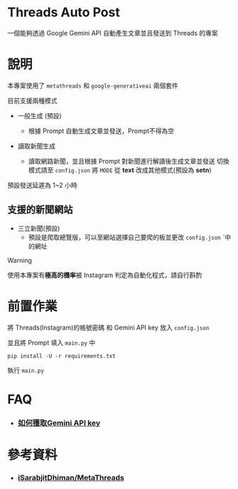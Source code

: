 # Threads Auto Post
一個能夠透過 Google Gemini API 自動產生文章並且發送到 Threads 的專案

# 說明
本專案使用了 `metathreads` 和 `google-generativeai` 兩個套件

目前支援兩種模式
- 一般生成 (預設)
    - 根據 Prompt 自動生成文章並發送，Prompt不得為空

- 讀取新聞生成
    - 讀取網路新聞，並且根據 Prompt 對新聞進行解讀後生成文章並發送
切換模式請至 `config.json` 將 `MODE` 從 **text** 改成其他模式(預設為 **setn**)

預設發送延遲為 1~2 小時

## 支援的新聞網站
- 三立新聞(預設)
    - 預設是爬取總覽版，可以至網站選擇自己要爬的板並更改 `config.json` ˋ中的網址

> [!WARNING]  
> 使用本專案有**極高的機率**被 Instagram 判定為自動化程式，請自行斟酌

# 前置作業
將 Threads(Instagram)的帳號密碼 和 Gemini API key 放入 `config.json`

並且將 Prompt 填入 `main.py` 中

```
pip install -U -r requirements.txt
```

執行 `main.py`

# FAQ
- ### [如何獲取Gemini API key](https://github.com/imyimang/discord-gemini-chat-bot/blob/main/docs/zh/q2.md)

# 參考資料
- ### [iSarabjitDhiman/MetaThreads](https://github.com/iSarabjitDhiman/MetaThreads)